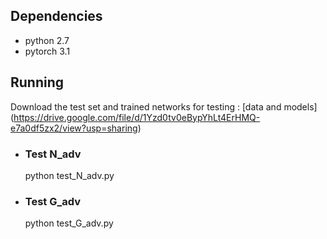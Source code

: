 Dependencies
-
+ python 2.7<br>
+ pytorch 3.1<br>

Running
-

Download the test set and trained networks for testing : [data and models]
(https://drive.google.com/file/d/1Yzd0tv0eBypYhLt4ErHMQ-e7a0df5zx2/view?usp=sharing) <br>

+ ### Test N_adv<br>
  python test_N_adv.py<br>
  
+ ### Test G_adv<br>
  python test_G_adv.py<br>  
